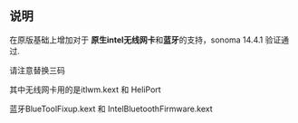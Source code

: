 ## 说明
在原版基础上增加对于 **原生intel无线网卡**和**蓝牙**的支持，sonoma 14.4.1 验证通过.

请注意替换三码

其中无线网卡用的是itlwm.kext 和 HeliPort

蓝牙BlueToolFixup.kext 和 IntelBluetoothFirmware.kext
 
